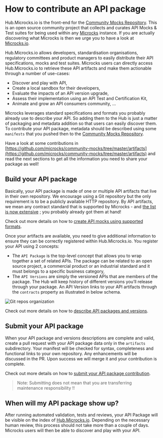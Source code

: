 # How to contribute an API package

Hub.Microcks.io is the front-end for the [Community Mocks Repository](https://github.com/microcks/community-mocks). This is an open source community project that collects and curates API Mocks & Test suites for being used within any [Microcks](https://microcks.io) instance. If you are actually discovering what Microcks is then we urge you to have a look at [Microcks.io](https://microcks.io).

Hub.Microcks.io allows developers, standardisation organisations, regulatory committees and product managers to easily distribute their API specifications, mocks and test suites. Microcks users can directly access Hub.Microcks.io to retrieve these API artifacts and make them actionable through a number of use-cases:

- Discover and play with API,
- Create a local sandbox for their developers,
- Evaluate the impacts of an API version upgrade,
- Assess their implementation using an API Test and Certification Kit,
- Animate and grow an API consumers community, ...

Microcks leverages standard specifications and formats you probably already use to describe your API. So adding them to the Hub is just a matter of packaging and metadata addition so that users can easily discover them. To contribute your API package, metadata should be described using some `manifests` that you pushed then to the [Community Mocks Repository](https://github.com/microcks/community-mocks).

Have a look at some contributions in [https://github.com/microcks/community-mocks/tree/master/artifacts](https://github.com/microcks/community-mocks/tree/master/artifacts) and read the next sections to get all the information you need to share your package as well!

## Build your API package

Basically, your API package is made of one or multiple API artifacts that live in their own repository. We encourage using a Git repository but the only requirement is to be a publicly available HTTP repository. By API artifacts, we mean any contract standard that is supported by Microcks - and [the list is now extensive](https://microcks.io/documentation/using/importers/#supported-formats) ; you probably already got them at hand!

Check out more details on how to [create API mocks using supported formats](/doc/create-api-mocks).

Once your artifacts are available, you need to give additional information to ensure they can be correctly registered within Hub.Microcks.io. You register your API using 2 concepts:

- The `API Package` is the top-level concept that allows you to wrap together a set of related APIs. The package can be related to an open source project, a commercial product or an industrial standard and it must belongs to a specific business category,
- The `API Versions` are simply the versioned APIs that are members of the package. The Hub will keep history of different versions you’ll release through your package. An API Version links to your API artifacts through the `contracts` property as illustrated in below schema.

![Git repos organization](/assets/images/git-repos-organization.png 'Git repos organization')

Check out more details on how to [describe API packages and versions](/doc/package-api-mocks).

## Submit your API package

When your API package and versions descriptions are complete and valid, create a pull request with your API package data only in the `artifacts` subdirectory. Your manifest will be checked for syntax, completeness and functional links to your own repository. Any enhancements will be discussed in the PR. Upon success we will merge it and your contribution is complete.

Check out more details on how to [submit your API package contribution](/doc/submit-your-api-package).

> Note: Submitting does not mean that you are transferring maintenance responsibility !!

## When will my API package show up?

After running automated validation, tests and reviews, your API Package will be visible on the index of [Hub.Microcks.io](https://hub.microcks.io). Depending on the necessary human review, this process should not take more than a couple of days. Microcks users will then be able to discover and play with your API.
